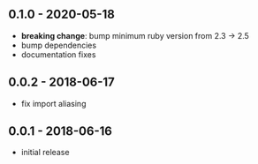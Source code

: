 ## 0.1.0 - 2020-05-18

- **breaking change**: bump minimum ruby version from 2.3 -> 2.5
- bump dependencies
- documentation fixes

## 0.0.2 - 2018-06-17

* fix import aliasing

## 0.0.1 - 2018-06-16

* initial release

